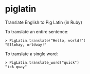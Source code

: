 piglatin
========

Translate English to Pig Latin (in Ruby)

To translate an entire sentence:

    > PigLatin.translate("Hello, world!")
    "Ellohay, orldway!"

To translate a single word:

    > PigLatin.translate_word("quick")
    "ick-quay"
